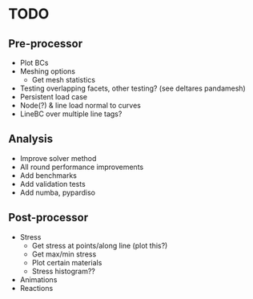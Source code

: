 # TODO

## Pre-processor

- Plot BCs
- Meshing options
  - Get mesh statistics
- Testing overlapping facets, other testing? (see deltares pandamesh)
- Persistent load case
- Node(?) & line load normal to curves
- LineBC over multiple line tags?

## Analysis

- Improve solver method
- All round performance improvements
- Add benchmarks
- Add validation tests
- Add numba, pypardiso

## Post-processor

- Stress
  - Get stress at points/along line (plot this?)
  - Get max/min stress
  - Plot certain materials
  - Stress histogram??
- Animations
- Reactions
